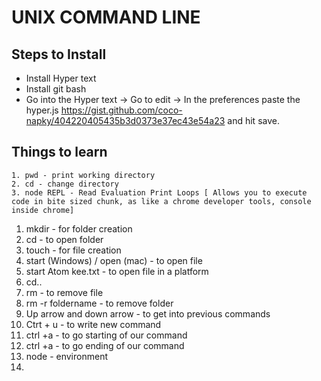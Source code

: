 # UNIX COMMAND LINE
## Steps to Install
- Install Hyper text
- Install git bash
- Go into the Hyper text -> Go to edit -> In the preferences paste the hyper.js https://gist.github.com/coco-napky/404220405435b3d0373e37ec43e54a23 and hit save.
## Things to learn
    1. pwd - print working directory
    2. cd - change directory
    3. node REPL - Read Evaluation Print Loops [ Allows you to execute code in bite sized chunk, as like a chrome developer tools, console inside chrome]
1. mkdir - for folder creation
2. cd - to open folder
3. touch - for file creation
4. start (Windows) / open (mac) - to open file
5. start Atom kee.txt - to open file in a platform
6. cd.. 
7. rm - to remove file 
8. rm -r foldername - to remove folder
9. Up arrow and down arrow -  to get into previous commands
10. Ctrt + u - to write new command 
11. ctrl +a - to go starting of our command   
12. ctrl +a - to go ending of our command 
13. node - environment
14. 
 

